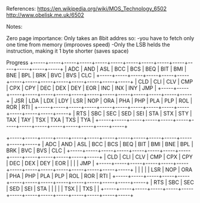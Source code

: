 References:
  https://en.wikipedia.org/wiki/MOS_Technology_6502
  http://www.obelisk.me.uk/6502

Notes:

Zero page importance:
Only takes an 8bit addres so:
  -you have to fetch only one time from memory (improoves speed)
  -Only the LSB helds the instruction, making it 1 byte shorter (saves space)

Progress
+-----+-----+-----+-----+-----+-----+-----+-----+-----+-----+-----+-----+-----+-----+
| ADC | AND | ASL | BCC | BCS | BEQ | BIT | BMI | BNE | BPL | BRK | BVC | BVS | CLC |
+-----+-----+-----+-----+-----+-----+-----+-----+-----+-----+-----+-----+-----+-----+
| CLD | CLI | CLV | CMP | CPX | CPY | DEC | DEX | DEY | EOR | INC | INX | INY | JMP |
+-----+-----+-----+-----+-----+-----+-----+-----+-----+-----+-----+-----+-----+-----+
| JSR | LDA | LDX | LDY | LSR | NOP | ORA | PHA | PHP | PLA | PLP | ROL | ROR | RTI |
+-----+-----+-----+-----+-----+-----+-----+-----+-----+-----+-----+-----+-----+-----+
| RTS | SBC | SEC | SED | SEI | STA | STX | STY | TAX | TAY | TSX | TXA | TXS | TYA |
+-----+-----+-----+-----+-----+-----+-----+-----+-----+-----+-----+-----+-----+-----+

+-----+-----+-----+-----+-----+-----+-----+-----+-----+-----+-----+-----+-----+-----+
| ADC | AND | ASL | BCC | BCS | BEQ | BIT | BMI | BNE | BPL | BRK | BVC | BVS | CLC |
+-----+-----+-----+-----+-----+-----+-----+-----+-----+-----+-----+-----+-----+-----+
| CLD | CLI | CLV | CMP | CPX | CPY | DEC | DEX | DEY | EOR |     |     |     | JMP |
+-----+-----+-----+-----+-----+-----+-----+-----+-----+-----+-----+-----+-----+-----+
|     |     |     |     | LSR | NOP | ORA | PHA | PHP | PLA | PLP | ROL | ROR | RTI |
+-----+-----+-----+-----+-----+-----+-----+-----+-----+-----+-----+-----+-----+-----+
| RTS | SBC | SEC | SED | SEI | STA |     |     |     |     | TSX |     | TXS |     |
+-----+-----+-----+-----+-----+-----+-----+-----+-----+-----+-----+-----+-----+-----+
